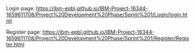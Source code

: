 Login page:
  https://ibm-epbl.github.io/IBM-Project-16344-1659611708/Project%20Development%20Phase/Sprint%201/Login/login.html

Register page:
  https://ibm-epbl.github.io/IBM-Project-16344-1659611708/Project%20Development%20Phase/Sprint%201/Register/Register.html
